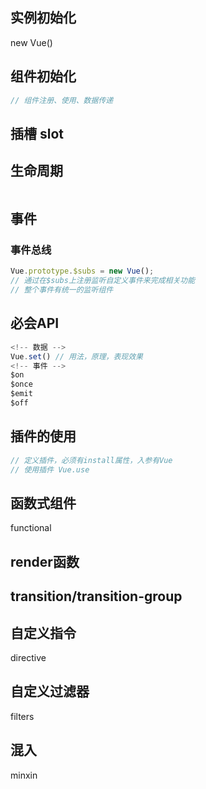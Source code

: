 ## 实例初始化
new Vue()
## 组件初始化
```javascript
// 组件注册、使用、数据传递
```
## 插槽 slot
## 生命周期
```javascript

```
## 事件
### 事件总线
```javascript
Vue.prototype.$subs = new Vue();
// 通过在$subs上注册监听自定义事件来完成相关功能
// 整个事件有统一的监听组件
```
## 必会API
```javascript
<!-- 数据 -->
Vue.set() // 用法，原理，表现效果
<!-- 事件 -->
$on
$once
$emit
$off
```

## 插件的使用
```javascript
// 定义插件，必须有install属性，入参有Vue
// 使用插件 Vue.use
```
## 函数式组件
functional

## render函数

## transition/transition-group

## 自定义指令
directive

## 自定义过滤器
filters
## 混入
minxin 

